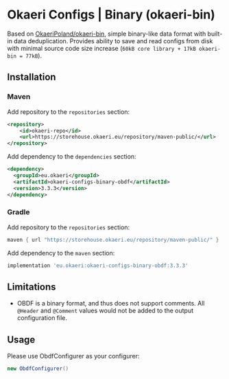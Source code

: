 # Okaeri Configs | Binary (okaeri-bin)

Based on [OkaeriPoland/okaeri-bin](https://github.com/OkaeriPoland/okaeri-bin), simple binary-like data format with built-in data deduplication. 
Provides ability to save and read configs from disk with minimal source code size increase (`60kB core library + 17kB okaeri-bin = 77kB`).

## Installation
### Maven
Add repository to the `repositories` section:
```xml
<repository>
    <id>okaeri-repo</id>
    <url>https://storehouse.okaeri.eu/repository/maven-public/</url>
</repository>
```
Add dependency to the `dependencies` section:
```xml
<dependency>
  <groupId>eu.okaeri</groupId>
  <artifactId>okaeri-configs-binary-obdf</artifactId>
  <version>3.3.3</version>
</dependency>
```
### Gradle
Add repository to the `repositories` section:
```groovy
maven { url "https://storehouse.okaeri.eu/repository/maven-public/" }
```
Add dependency to the `maven` section:
```groovy
implementation 'eu.okaeri:okaeri-configs-binary-obdf:3.3.3'
```

## Limitations
- OBDF is a binary format, and thus does not support comments. All `@Header` and `@Comment` values would not be added to the output configuration file.

## Usage

Please use ObdfConfigurer as your configurer:
```java
new ObdfConfigurer()
```
